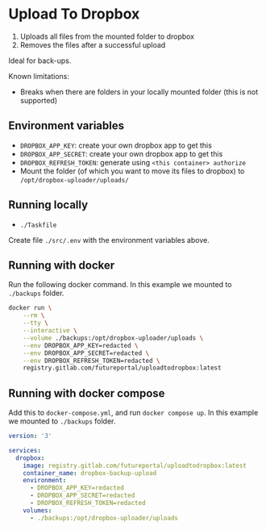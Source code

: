 # Upload To Dropbox

1) Uploads all files from the mounted folder to dropbox
2) Removes the files after a successful upload

Ideal for back-ups.

Known limitations:

- Breaks when there are folders in your locally mounted folder (this is not supported)

## Environment variables

- `DROPBOX_APP_KEY`: create your own dropbox app to get this
- `DROPBOX_APP_SECRET`: create your own dropbox app to get this
- `DROPBOX_REFRESH_TOKEN`: generate using `<this container> authorize`
- Mount the folder (of which you want to move its files to dropbox) to `/opt/dropbox-uploader/uploads/`

## Running locally

- `./Taskfile`

Create file `./src/.env` with the environment variables above.

## Running with docker

Run the following docker command. In this example we mounted to `./backups` folder.

```bash
docker run \
    --rm \
    --tty \
    --interactive \
    --volume ./backups:/opt/dropbox-uploader/uploads \
    --env DROPBOX_APP_KEY=redacted \
    --env DROPBOX_APP_SECRET=redacted \
    --env DROPBOX_REFRESH_TOKEN=redacted \
    registry.gitlab.com/futureportal/uploadtodropbox:latest
```

## Running with docker compose

Add this to `docker-compose.yml`, and run `docker compose up`. In this example we mounted to `./backups` folder.

```yml
version: '3'

services:
  dropbox:
    image: registry.gitlab.com/futureportal/uploadtodropbox:latest
    container_name: dropbox-backup-upload
    environment:
      - DROPBOX_APP_KEY=redacted
      - DROPBOX_APP_SECRET=redacted
      - DROPBOX_REFRESH_TOKEN=redacted
    volumes:
      - ./backups:/opt/dropbox-uploader/uploads
```
